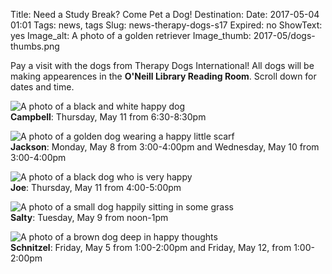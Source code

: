 Title: Need a Study Break? Come Pet a Dog!
Destination: 
Date: 2017-05-04 01:01 
Tags: news, tags 
Slug: news-therapy-dogs-s17
Expired: no
ShowText: yes
Image_alt: A photo of a golden retriever
Image_thumb: 2017-05/dogs-thumbs.png

Pay a visit with the dogs from Therapy Dogs International! All dogs will be making appearences in the <strong>O'Neill Library Reading Room</strong>. Scroll down for dates and time.

<img src="/theme/img/news/2017-05/dog_campbell.png" alt="A photo of a black and white happy dog"> <br />
<strong>Campbell</strong>: Thursday, May 11 from 6:30-8:30pm
<br />

<img src="/theme/img/news/2017-05/dog_jackson.png" alt="A photo of a golden dog wearing a happy little scarf"> <br />
<strong>Jackson</strong>: Monday, May 8 from 3:00-4:00pm and Wednesday, May 10 from 3:00-4:00pm
<br />

<img src="/theme/img/news/2017-05/dog_joe.png" alt="A photo of a black dog who is very happy"> <br />
<strong>Joe</strong>: Thursday, May 11 from 4:00-5:00pm
<br />

<img src="/theme/img/news/2017-05/dog_salty.png" alt="A photo of a small dog happily sitting in some grass"> <br />
<strong>Salty</strong>: Tuesday, May 9 from noon-1pm
<br />

<img src="/theme/img/news/2017-05/dog_schnitzel.png" alt="A photo of a brown dog deep in happy thoughts"> <br />
<strong>Schnitzel</strong>: Friday, May 5 from 1:00-2:00pm and Friday, May 12, from 1:00-2:00pm




